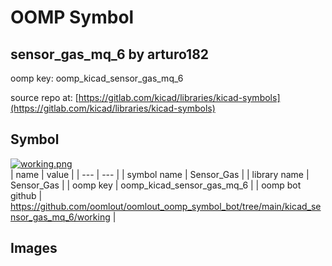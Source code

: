 # OOMP Symbol  
## sensor_gas_mq_6  by arturo182  
  
oomp key: oomp_kicad_sensor_gas_mq_6  
  
source repo at: [https://gitlab.com/kicad/libraries/kicad-symbols](https://gitlab.com/kicad/libraries/kicad-symbols)  
## Symbol  
  
[![working.png](working_600.png)](working.png)  
| name | value | 
| --- | --- | 
| symbol name | Sensor_Gas | 
| library name | Sensor_Gas | 
| oomp key | oomp_kicad_sensor_gas_mq_6 | 
| oomp bot github | https://github.com/oomlout/oomlout_oomp_symbol_bot/tree/main/kicad_sensor_gas_mq_6/working | 
## Images  
